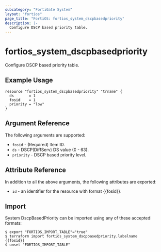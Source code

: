 ```yaml
---
subcategory: "FortiGate System"
layout: "fortios"
page_title: "FortiOS: fortios_system_dscpbasedpriority"
description: |-
  Configure DSCP based priority table.
---
```


# fortios_system_dscpbasedpriority
Configure DSCP based priority table.

## Example Usage

```hcl
resource "fortios_system_dscpbasedpriority" "trname" {
  ds       = 1
  fosid    = 1
  priority = "low"
}
```

## Argument Reference

The following arguments are supported:

* `fosid` - (Required) Item ID.
* `ds` - DSCP(DiffServ) DS value (0 - 63).
* `priority` - DSCP based priority level.


## Attribute Reference

In addition to all the above arguments, the following attributes are exported:
* `id` - an identifier for the resource with format {{fosid}}.

## Import

System DscpBasedPriority can be imported using any of these accepted formats:
```
$ export "FORTIOS_IMPORT_TABLE"="true"
$ terraform import fortios_system_dscpbasedpriority.labelname {{fosid}}
$ unset "FORTIOS_IMPORT_TABLE"
```
